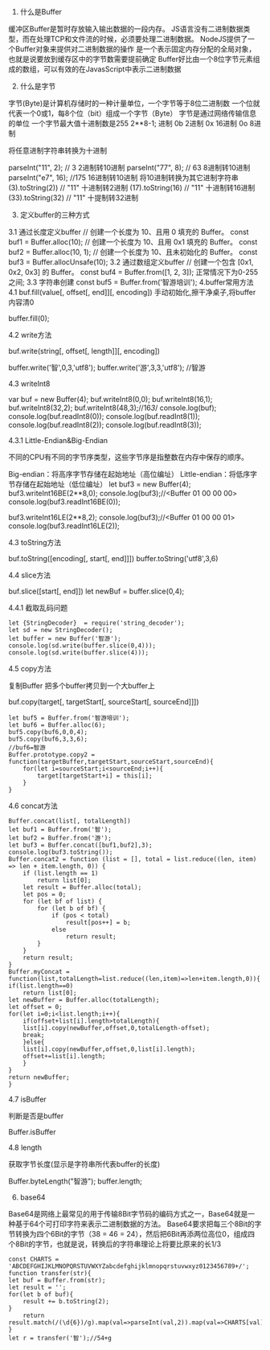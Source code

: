 1. 什么是Buffer

缓冲区Buffer是暂时存放输入输出数据的一段内存。
JS语言没有二进制数据类型，而在处理TCP和文件流的时候，必须要处理二进制数据。
NodeJS提供了一个Buffer对象来提供对二进制数据的操作
是一个表示固定内存分配的全局对象，也就是说要放到缓存区中的字节数需要提前确定
Buffer好比由一个8位字节元素组成的数组，可以有效的在JavasScript中表示二进制数据

2. 什么是字节

字节(Byte)是计算机存储时的一种计量单位，一个字节等于8位二进制数
一个位就代表一个0或1，每8个位（bit）组成一个字节（Byte）
字节是通过网络传输信息的单位
一个字节最大值十进制数是255 2**8-1;
进制
0b 2进制
0x 16进制
0o 8进制

将任意进制字符串转换为十进制

parseInt("11", 2); // 3 2进制转10进制
parseInt("77", 8); // 63 8进制转10进制
parseInt("e7", 16); //175 16进制转10进制
将10进制转换为其它进制字符串
(3).toString(2)) // "11" 十进制转2进制
(17).toString(16) // "11" 十进制转16进制
(33).toString(32) // "11" 十提制转32进制

3. 定义buffer的三种方式

3.1 通过长度定义buffer
// 创建一个长度为 10、且用 0 填充的 Buffer。
const buf1 = Buffer.alloc(10);
// 创建一个长度为 10、且用 0x1 填充的 Buffer。
const buf2 = Buffer.alloc(10, 1);
// 创建一个长度为 10、且未初始化的 Buffer。
const buf3 = Buffer.allocUnsafe(10);
3.2 通过数组定义buffer
// 创建一个包含 [0x1, 0x2, 0x3] 的 Buffer。
const buf4 = Buffer.from([1, 2, 3]);
正常情况下为0-255之间;
3.3 字符串创建
const buf5 = Buffer.from('智游培训');
4.buffer常用方法
4.1 buf.fill(value[, offset[, end]][, encoding])
手动初始化,擦干净桌子,将buffer内容清0

buffer.fill(0);

4.2 write方法

buf.write(string[, offset[, length]][, encoding])

buffer.write('智',0,3,'utf8');
buffer.write('游',3,3,'utf8'); //智游

4.3 writeInt8

var buf = new Buffer(4);
buf.writeInt8(0,0);
buf.writeInt8(16,1);
buf.writeInt8(32,2);
buf.writeInt8(48,3);//16*3*/
console.log(buf);
console.log(buf.readInt8(0));
console.log(buf.readInt8(1));
console.log(buf.readInt8(2));
console.log(buf.readInt8(3));

4.3.1 Little-Endian&Big-Endian

不同的CPU有不同的字节序类型，这些字节序是指整数在内存中保存的顺序。

Big-endian：将高序字节存储在起始地址（高位编址）
Little-endian：将低序字节存储在起始地址（低位编址）
let buf3 = new Buffer(4);
buf3.writeInt16BE(2**8,0);
console.log(buf3);//<Buffer 01 00 00 00>
console.log(buf3.readInt16BE(0));

buf3.writeInt16LE(2**8,2);
console.log(buf3);//<Buffer 01 00 00 01>
console.log(buf3.readInt16LE(2));

4.3 toString方法

buf.toString([encoding[, start[, end]]])
buffer.toString('utf8',3,6)


4.4 slice方法

buf.slice([start[, end]])
let newBuf = buffer.slice(0,4);

4.4.1 截取乱码问题

    let {StringDecoder}  = require('string_decoder');
    let sd = new StringDecoder();
    let buffer = new Buffer('智游');
    console.log(sd.write(buffer.slice(0,4)));
    console.log(sd.write(buffer.slice(4)));

4.5 copy方法

复制Buffer 把多个buffer拷贝到一个大buffer上

buf.copy(target[, targetStart[, sourceStart[, sourceEnd]]])


    let buf5 = Buffer.from('智游培训');
    let buf6 = Buffer.alloc(6);
    buf5.copy(buf6,0,0,4);
    buf5.copy(buf6,3,3,6);
    //buf6=智游
    Buffer.prototype.copy2 = function(targetBuffer,targetStart,sourceStart,sourceEnd){
        for(let i=sourceStart;i<sourceEnd;i++){
            target[targetStart+i] = this[i];
        }
    }

4.6 concat方法

    Buffer.concat(list[, totalLength])
    let buf1 = Buffer.from('智');
    let buf2 = Buffer.from('游');
    let buf3 = Buffer.concat([buf1,buf2],3);
    console.log(buf3.toString());
    Buffer.concat2 = function (list = [], total = list.reduce((len, item) => len + item.length, 0)) {
        if (list.length == 1)
            return list[0];
        let result = Buffer.alloc(total);
        let pos = 0;
        for (let bf of list) {
            for (let b of bf) {
                if (pos < total)
                    result[pos++] = b;
                else
                    return result;
            }
        }
        return result;
    }
    Buffer.myConcat = function(list,totalLength=list.reduce((len,item)=>len+item.length,0)){
    if(list.length==0)
        return list[0];
    let newBuffer = Buffer.alloc(totalLength);
    let offset = 0;
    for(let i=0;i<list.length;i++){
        if(offset+list[i].length>totalLength){
        list[i].copy(newBuffer,offset,0,totalLength-offset);
        break;
        }else{
        list[i].copy(newBuffer,offset,0,list[i].length);
        offset+=list[i].length;
        }
    }
    return newBuffer;
    }

4.7 isBuffer

判断是否是buffer

Buffer.isBuffer

4.8 length

获取字节长度(显示是字符串所代表buffer的长度)

Buffer.byteLength("智游");
buffer.length;

6. base64

Base64是网络上最常见的用于传输8Bit字节码的编码方式之一，Base64就是一种基于64个可打印字符来表示二进制数据的方法。
Base64要求把每三个8Bit的字节转换为四个6Bit的字节（38 = 46 = 24），然后把6Bit再添两位高位0，组成四个8Bit的字节，也就是说，转换后的字符串理论上将要比原来的长1/3


    const CHARTS = 'ABCDEFGHIJKLMNOPQRSTUVWXYZabcdefghijklmnopqrstuvwxyz0123456789+/';
    function transfer(str){
    let buf = Buffer.from(str);
    let result = '';
    for(let b of buf){
        result += b.toString(2);
    }
        return result.match(/(\d{6})/g).map(val=>parseInt(val,2)).map(val=>CHARTS[val]).join('');
    }
    let r = transfer('智');//54+g